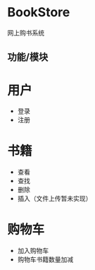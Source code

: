 # BookStore
网上购书系统

## 功能/模块

# 用户
  - 登录
  - 注册
  
# 书籍
  - 查看
  - 查找
  - 删除
  - 插入（文件上传暂未实现）
  
# 购物车
  - 加入购物车
  - 购物车书籍数量加减
